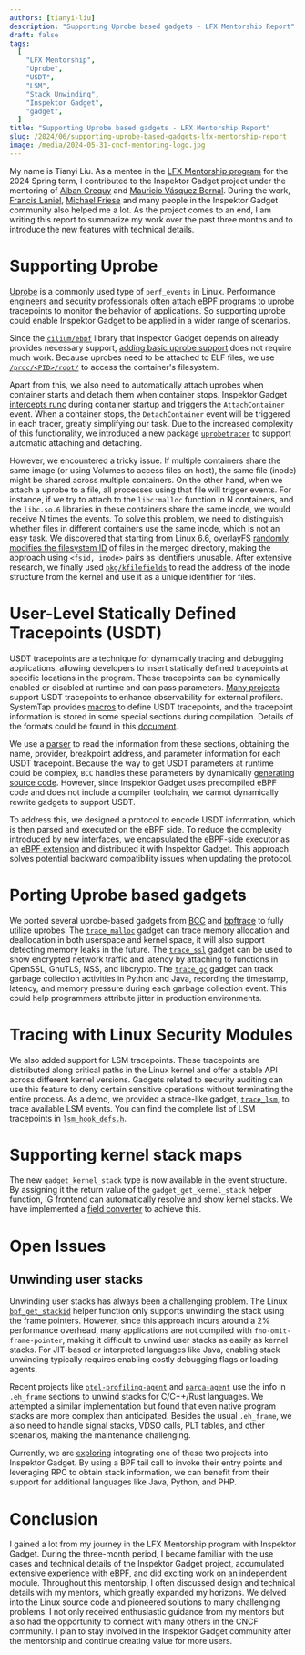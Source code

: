 ```yaml
---
authors: [tianyi-liu]
description: "Supporting Uprobe based gadgets - LFX Mentorship Report"
draft: false
tags:
  [
    "LFX Mentorship",
    "Uprobe",
    "USDT",
    "LSM",
    "Stack Unwinding",
    "Inspektor Gadget",
    "gadget",
  ]
title: "Supporting Uprobe based gadgets - LFX Mentorship Report"
slug: /2024/06/supporting-uprobe-based-gadgets-lfx-mentorship-report
image: /media/2024-05-31-cncf-mentoring-logo.jpg
---
```


My name is Tianyi Liu. As a mentee in the [LFX Mentorship program](https://mentorship.lfx.linuxfoundation.org/project/f016029e-f15f-4ee9-aaf5-5719bee72b59) for the 2024 Spring term, I contributed to the Inspektor Gadget project under the mentoring of [Alban Crequy](https://github.com/alban) and [Mauricio Vásquez Bernal](https://github.com/mauriciovasquezbernal).
During the work, [Francis Laniel](https://github.com/eiffel-fl), [Michael Friese](https://github.com/flyth) and many people in the Inspektor Gadget community also helped me a lot.
As the project comes to an end, I am writing this report to summarize my work over the past three months and to introduce the new features with technical details.

<!-- truncate -->

# Supporting Uprobe

[Uprobe](https://lwn.net/Articles/499190/) is a commonly used type of `perf_events` in Linux.
Performance engineers and security professionals often attach eBPF programs to uprobe tracepoints to monitor the behavior of applications.
So supporting uprobe could enable Inspektor Gadget to be applied in a wider range of scenarios.

Since the [`cilium/ebpf`](https://github.com/cilium/ebpf/) library that Inspektor Gadget depends on already provides necessary support,
[adding basic uprobe support](https://github.com/inspektor-gadget/inspektor-gadget/pull/2580) does not require much work.
Because uprobes need to be attached to ELF files, we use [`/proc/<PID>/root/`](https://blog.px.dev/container-filesystems/#how-we-use-this-at-pixie) to access the container's filesystem.

Apart from this, we also need to automatically attach uprobes when container starts and detach them when container stops.
Inspektor Gadget [intercepts runc](https://github.com/inspektor-gadget/inspektor-gadget/blob/main/pkg/runcfanotify/runcfanotify.go) during container startup and triggers the `AttachContainer` event.
When a container stops, the `DetachContainer` event will be triggered in each tracer, greatly simplifying our task.
Due to the increased complexity of this functionality, we introduced a new package [`uprobetracer`](https://github.com/inspektor-gadget/inspektor-gadget/pull/2634) to support automatic attaching and detaching.

However, we encountered a tricky issue.
If multiple containers share the same image (or using Volumes to access files on host), the same file (inode) might be shared across multiple containers.
On the other hand, when we attach a uprobe to a file, all processes using that file will trigger events.
For instance, if we try to attach to the `libc:malloc` function in N containers, and the `libc.so.6` libraries in these containers share the same inode, we would receive N times the events.
To solve this problem, we need to distinguish whether files in different containers use the same inode, which is not an easy task.
We discovered that starting from Linux 6.6, overlayFS [randomly modifies the filesystem ID](https://git.kernel.org/pub/scm/linux/kernel/git/torvalds/linux.git/commit/?id=b0504bfe1b8acdcfb5ef466581d930835ef3c49e) of files in the merged directory, making the approach using `<fsid, inode>` pairs as identifiers unusable.
After extensive research, we finally used [`pkg/kfilefields`](https://github.com/inspektor-gadget/inspektor-gadget/pull/2669) to read the address of the inode structure from the kernel and use it as a unique identifier for files.

# User-Level Statically Defined Tracepoints (USDT)

USDT tracepoints are a technique for dynamically tracing and debugging applications, allowing developers to insert statically defined tracepoints at specific locations in the program.
These tracepoints can be dynamically enabled or disabled at runtime and can pass parameters.
[Many projects](https://www.brendangregg.com/blog/2016-10-12/linux-bcc-nodejs-usdt.html) support USDT tracepoints to enhance observability for external profilers.
SystemTap provides [macros](https://github.com/jav/systemtap/blob/master/includes/sys/sdt.h#L253) to define USDT tracepoints, and the tracepoint information is stored in some special sections during compilation.
Details of the formats could be found in this [document](https://sourceware.org/systemtap/wiki/UserSpaceProbeImplementation).

We use a [parser](https://github.com/inspektor-gadget/inspektor-gadget/pull/2765) to read the information from these sections, obtaining the name, provider, breakpoint address, and parameter information for each USDT tracepoint.
Because the way to get USDT parameters at runtime could be complex, `BCC` handles these parameters by dynamically [generating source code](https://github.com/iovisor/bcc/commit/4ea4af45c0ef09ce02f93cc8d0947fb20a5faf7e).
However, since Inspektor Gadget uses precompiled eBPF code and does not include a compiler toolchain, we cannot dynamically rewrite gadgets to support USDT.

To address this, we designed a protocol to encode USDT information, which is then parsed and executed on the eBPF side.
To reduce the complexity introduced by new interfaces, we encapsulated the eBPF-side executor as an [eBPF extension](https://lore.kernel.org/bpf/20200121005348.2769920-2-ast@kernel.org/) and distributed it with Inspektor Gadget.
This approach solves potential backward compatibility issues when updating the protocol.

# Porting Uprobe based gadgets

We ported several uprobe-based gadgets from [BCC](https://github.com/iovisor/bcc/tree/master/tools) and [bpftrace](https://github.com/bpftrace/bpftrace/tree/master/tools) to fully utilize uprobes.
The [`trace_malloc`](https://artifacthub.io/packages/inspektor-gadget/gadgets/trace-malloc) gadget can trace memory allocation and deallocation in both userspace and kernel space, it will also support detecting memory leaks in the future.
The [`trace_ssl`](https://artifacthub.io/packages/inspektor-gadget/gadgets/trace-ssl) gadget can be used to show encrypted network traffic and latency by attaching to functions in OpenSSL, GnuTLS, NSS, and libcrypto.
The [`trace_gc`](https://github.com/inspektor-gadget/inspektor-gadget/pull/2765) gadget can track garbage collection activities in Python and Java, recording the timestamp, latency, and memory pressure during each garbage collection event.
This could help programmers attribute jitter in production environments.

# Tracing with Linux Security Modules

We also added support for LSM tracepoints.
These tracepoints are distributed along critical paths in the Linux kernel and offer a stable API across different kernel versions.
Gadgets related to security auditing can use this feature to deny certain sensitive operations without terminating the entire process.
As a demo, we provided a strace-like gadget, [`trace_lsm`](https://github.com/inspektor-gadget/inspektor-gadget/tree/main/gadgets/trace_lsm), to trace available LSM events.
You can find the complete list of LSM tracepoints in [`lsm_hook_defs.h`](https://elixir.bootlin.com/linux/latest/source/include/linux/lsm_hook_defs.h).

# Supporting kernel stack maps

The new `gadget_kernel_stack` type is now available in the event structure.
By assigning it the return value of the `gadget_get_kernel_stack` helper function, IG frontend can automatically resolve and show kernel stacks.
We have implemented a [field converter](https://github.com/inspektor-gadget/inspektor-gadget/pull/2671) to achieve this.

# Open Issues

## Unwinding user stacks

Unwinding user stacks has always been a challenging problem.
The Linux [`bpf_get_stackid`](https://man7.org/linux/man-pages/man7/bpf-helpers.7.html) helper function only supports unwinding the stack using the frame pointers.
However, since this approach incurs around a 2% performance overhead, many applications are not compiled with `fno-omit-frame-pointer`, making it difficult to unwind user stacks as easily as kernel stacks.
For JIT-based or interpreted languages like Java, enabling stack unwinding typically requires enabling costly debugging flags or loading agents.

Recent projects like [`otel-profiling-agent`](https://github.com/elastic/otel-profiling-agent?tab=readme-ov-file#stack-unwinding) and [`parca-agent`](https://github.com/parca-dev/parca-agent/blob/main/docs/native-stack-walking/design.md) use the info in `.eh_frame` sections to unwind stacks for C/C++/Rust languages.
We attempted a similar implementation but found that even native program stacks are more complex than anticipated.
Besides the usual `.eh_frame`, we also need to handle signal stacks, VDSO calls, PLT tables, and other scenarios, making the maintenance challenging.

Currently, we are [exploring](https://github.com/elastic/otel-profiling-agent/issues/33) integrating one of these two projects into Inspektor Gadget.
By using a BPF tail call to invoke their entry points and leveraging RPC to obtain stack information, we can benefit from their support for additional languages like Java, Python, and PHP.

# Conclusion

I gained a lot from my journey in the LFX Mentorship program with Inspektor Gadget.
During the three-month period, I became familiar with the use cases and technical details of the Inspektor Gadget project, accumulated extensive experience with eBPF, and did exciting work on an independent module.
Throughout this mentorship, I often discussed design and technical details with my mentors, which greatly expanded my horizons.
We delved into the Linux source code and pioneered solutions to many challenging problems.
I not only received enthusiastic guidance from my mentors but also had the opportunity to connect with many others in the CNCF community.
I plan to stay involved in the Inspektor Gadget community after the mentorship and continue creating value for more users.

